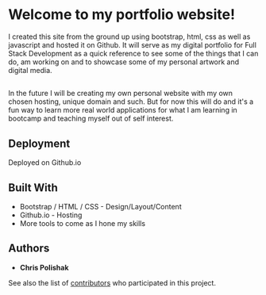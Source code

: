 # Welcome to my portfolio website!

I created this site from the ground up using bootstrap, html, css as well as javascript and hosted it on Github. It will serve as my digital portfolio for Full Stack Development as a quick reference to see some of the things that I can do, am working on and to showcase some of my personal artwork and digital media.

## 

In the future I will be creating my own personal website with my own chosen hosting, unique domain and such. But for now this will do and it's a fun way to learn more real world applications for what I am learning in bootcamp and teaching myself out of self interest.

## Deployment

Deployed on Github.io

## Built With

* Bootstrap / HTML / CSS - Design/Layout/Content
* Github.io - Hosting
* More tools to come as I hone my skills

## Authors

* **Chris Polishak**

See also the list of [contributors](https://github.com/your/project/contributors) who participated in this project.
